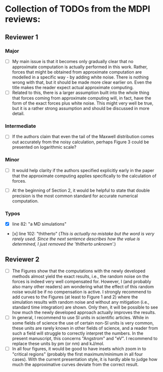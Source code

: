 # Collection of TODOs from the MDPI reviews:

## Reviewer 1
### Major
- [ ] My main issue is that it becomes only gradually clear that no approximate computation is actually performed in this work. Rather, forces that might be obtained from approximate computation are modelled in a specific way - by adding white noise. There is nothing wrong with that, but it should be made more clear earlier on. Even the title makes the reader expect actual approximate computing.
- [ ] Related to this, there is a larger assumption built into the whole thing that forces coming from approximate computing will, in fact, have the form of the exact forces plus white noise. This might very well be true, but it is a rather strong assumption and should be discussed in more detail.

### Intermediate
- [ ] If the authors claim that even the tail of the Maxwell distribution comes out accurately from the noisy calculation, perhaps Figure 3 could be presented on logarithmic scale?

### Minor
- [ ] It would help clarity if the authors specified explicitly early in the paper that the approximate computing applies specifically to the calculation of forces.
- [ ] At the beginning of Section 2, it would be helpful to state that double precision is the most common standard for accurate numerical computation.


### Typos
- [x] line 82: "a MD simulations"
- [x] line 102: "thitherto" (*This is actually no mistake but the word is very rarely used. Since the next sentence describes how the value is determined, I just removed the 'thitherto unknown'.*)

## Reviewer 2
- [ ] The Figures show that the computations with the newly developed methods almost yield the exact results, i.e., the random noise on the forces is indeed very well compensated for. However, I (and probably also many other readers) am wondering what the effect of this random noise would be if no compensation is active. I strongly recommend to add curves to the Figures (at least to Figure 1 and 2) where the simulation results with random noise and without any mitigation (i.e., standard time integration) are shown. Only then, it will be possible to see how much the newly developed approach actually improves the results.
- [ ] In general, I recommend to use SI units in scientific articles. While in some fields of science the use of certain non-SI units is very common, these units are rarely known in other fields of science, and a reader from such a field will struggle to correctly interpret the numbers. In the present manuscript, this concerns "Angstrom" and "eV". I recommend to replace these units by pm (or nm) and kJ/mol.
- [ ] In all four figures, it would be good to have insets which zoom in to "critical regions" (probably the first maximum/minimum in all four cases). With the current presentation style, it is hardly able to judge how much the approximative curves deviate from the correct result.
